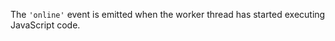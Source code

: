 <!-- YAML
added: v10.5.0
-->

The `'online'` event is emitted when the worker thread has started executing
JavaScript code.

